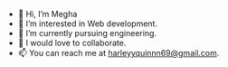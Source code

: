 - 👋 Hi, I’m Megha
- 👀 I’m interested in Web development.
- 🌱 I’m currently pursuing engineering.
- 💞️ I would love to collaborate.
- 📫 You can reach me at harleyyquinnn69@gmail.com.

<!---
HarleyyQuinn/HarleyyQuinn is a ✨ special ✨ repository because its `README.md` (this file) appears on your GitHub profile.
You can click the Preview link to take a look at your changes.
--->

